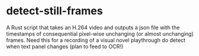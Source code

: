 # detect-still-frames
A Rust script that takes an H.264 video and outputs a json file with the timestamps of consequential pixel-wise unchanging (or almost unchanging) frames. Need this for a recording of a visual novel playthrough do detect when text panel changes (plan to feed to OCR!)
